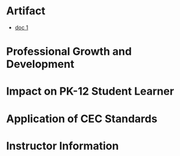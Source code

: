# Artifact
* [doc 1](doc1.pdf)

# Professional Growth and Development

# Impact on PK-12 Student Learner

# Application of CEC Standards

# Instructor Information
